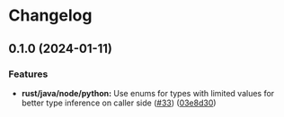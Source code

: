 # Changelog

## 0.1.0 (2024-01-11)


### Features

* **rust/java/node/python:** Use enums for types with limited values for better type inference on caller side ([#33](https://github.com/flipt-io/flipt-server-sdks/issues/33)) ([03e8d30](https://github.com/flipt-io/flipt-server-sdks/commit/03e8d30f3421f48a5d320bed922b0a589c58aa59))
